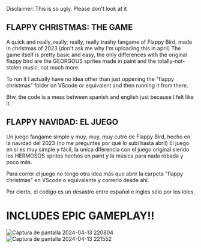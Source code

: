 Disclaimer: This is so ugly. Please don't look at it


<h2>FLAPPY CHRISTMAS: THE GAME</h2>

A quick and really, really, really, really trashy fangame of Flappy Bird, made in christmas of 2023 (don't ask me why I'm uploading this in april)
The game itself is pretty basic and easy, the only differences with the original flappy bird are the GEORGOUS sprites made in paint and the totally-not-stolen music, not much more.

To run it I actually have no idea other than just oppening the "flappy christmas" folder on VScode or equivalent and then running it from there.

Btw, the code is a mess between spanish and english just because I felt like it.

<h2>FLAPPY NAVIDAD: EL JUEGO</h2>

Un juego fangame simple y muy, muy, muy cutre de Flappy Bird, hecho en la navidad del 2023 (no me preguntes por qué lo subí hasta abril)
El juego en sí es muy simple y fácil, la unica diferencia con el juego original siendo los HERMOSOS sprites hechos en paint y la música para nada robada y poco más.

Para correr el juego no tengo otra idea más que abrir la carpeta "flappy christmas" en VScode o equivalente y correrlo desde ahí.

Por cierto, el codigo es un desastre entre español e ingles sólo por los loles.

<h1>INCLUDES EPIC GAMEPLAY!!</h1>

![Captura de pantalla 2024-04-13 220804](https://github.com/THICCboi2048/vigilant-pancake/assets/155230696/a6c551dc-9eb4-4a1b-9dea-3edc17e1054f)
![Captura de pantalla 2024-04-13 221552](https://github.com/THICCboi2048/vigilant-pancake/assets/155230696/746d1607-8fc7-45d3-93cc-ee94dc0a9349)
